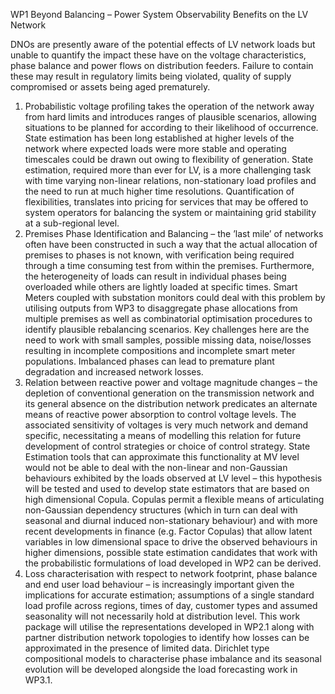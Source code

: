 WP1 Beyond Balancing – Power System Observability Benefits on the LV Network 

DNOs are presently aware of the potential effects of LV network loads but unable to quantify the impact these have on the voltage characteristics, phase balance and power flows on distribution feeders. Failure to contain these may result in regulatory limits being violated, quality of supply compromised or assets being aged prematurely.

1.	Probabilistic voltage profiling takes the operation of the network away from hard limits and introduces ranges of plausible scenarios, allowing situations to be planned for according to their likelihood of occurrence. State estimation has been long established at higher levels of the network where expected loads were more stable and operating timescales could be drawn out owing to flexibility of generation. State estimation, required more than ever for LV, is a more challenging task with time varying non-linear relations, non-stationary load profiles and the need to run at much higher time resolutions. Quantification of flexibilities, translates into pricing for services that may be offered to system operators for balancing the system or maintaining grid stability at a sub-regional level. 
2.	Premises Phase Identification and Balancing – the ’last mile’ of networks often have been constructed in such a way that the actual allocation of premises to phases is not known, with verification being required through a time consuming test from within the premises. Furthermore, the heterogeneity of loads can result in individual phases being overloaded while others are lightly loaded at specific times. Smart Meters coupled with substation monitors could deal with this problem by utilising outputs from WP3 to disaggregate phase allocations from multiple premises as well as combinatorial optimisation procedures to identify plausible rebalancing scenarios. Key challenges here are the need to work with small samples, possible missing data, noise/losses resulting in incomplete compositions and incomplete smart meter populations. Imbalanced phases can lead to premature plant degradation and increased network losses. 
3.	Relation between reactive power and voltage magnitude changes – the depletion of conventional generation on the transmission network and its general absence on the distribution network predicates an alternate means of reactive power absorption to control voltage levels. The associated sensitivity of voltages is very much network and demand specific, necessitating a means of modelling this relation for future development of control strategies or choice of control strategy. State Estimation tools that can approximate this functionality at MV level would not be able to deal with the non-linear and non-Gaussian behaviours exhibited by the loads observed at LV level – this hypothesis will be tested and used to develop state estimators that are based on high dimensional Copula. Copulas permit a flexible means of articulating non-Gaussian dependency structures (which in turn can deal with seasonal and diurnal induced non-stationary behaviour) and with more recent developments in finance (e.g. Factor Copulas) that allow latent variables in low dimensional space to drive the observed behaviours in higher dimensions, possible state estimation candidates that work with the probabilistic formulations of load developed in WP2 can be derived.
4.	Loss characterisation with respect to network footprint, phase balance and end user load behaviour – is increasingly important given the implications for accurate estimation; assumptions of a single standard load profile across regions, times of day, customer types and assumed seasonality will not necessarily hold at distribution level. This work package will utilise the representations developed in WP2.1 along with partner distribution network topologies to identify how losses can be approximated in the presence of limited data. Dirichlet type compositional models to characterise phase imbalance and its seasonal evolution will be developed alongside the load forecasting work in WP3.1.
